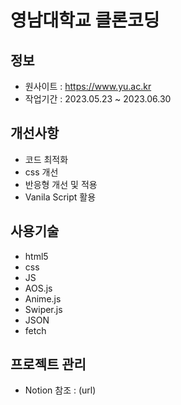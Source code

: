 # 영남대학교 클론코딩
## 정보
- 원사이트 : https://www.yu.ac.kr
- 작업기간 : 2023.05.23 ~ 2023.06.30
## 개선사항
- 코드 최적화
- css 개선
- 반응형 개선 및 적용
- Vanila Script 활용
## 사용기술
- html5
- css
- JS
- AOS.js
- Anime.js
- Swiper.js
- JSON
- fetch
## 프로젝트 관리
- Notion 참조 : (url)